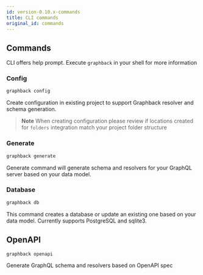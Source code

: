 ```yaml
---
id: version-0.10.x-commands
title: CLI commands
original_id: commands
---
```


## Commands

CLI offers help prompt. 
Execute `graphback` in your shell for more information

### Config 

```bash
graphback config
```

Create configuration in existing project to support Graphback resolver and schema generation.

> **Note** When creating configuration please review if locations created for `folders` integration match your project folder structure

### Generate

  ```bash
  graphback generate
  ```
  Generate command will generate schema and resolvers for your GraphQL server based on your data model.

### Database

  ```bash
  graphback db
  ```

  This command creates a database or update an existing one based on your data model. Currently supports PostgreSQL and sqlite3.


## OpenAPI

 ```bash
 graphback openapi 
 ```    
 Generate GraphQL schema and resolvers based on OpenAPI spec
